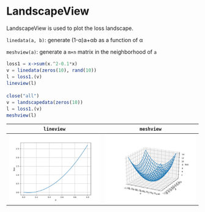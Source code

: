 # LandscapeView

LandscapeView is used to plot the loss landscape. 

`linedata(a, b)`: generate (1-α)a+αb as a function of α

`meshview(a)`: generate a `m×n` matrix in the neighborhood of `a`

```julia
loss1 = x->sum(x.^2-0.1*x)
v = linedata(zeros(10), rand(10))
l = loss1.(v)
lineview(l)

close("all")
v = landscapedata(zeros(10))
l = loss1.(v)
meshview(l)
```



| `lineview`           | `meshview`      |
| -------------------- | -------------------- |
| ![](./others/f1.png) | ![](./others/f2.png) |


